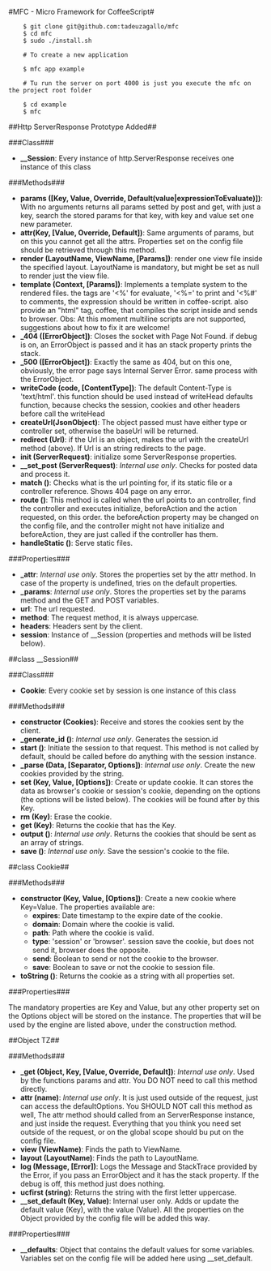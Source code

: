 #MFC - Micro Framework for CoffeeScript#

		$ git clone git@github.com:tadeuzagallo/mfc
		$ cd mfc
		$ sudo ./install.sh

		# To create a new application
		
	  	$ mfc app example

		# Tu run the server on port 4000 is just you execute the mfc on the project root folder
		
	  	$ cd example
		$ mfc

##Http ServerResponse Prototype Added##

###Class###

- **\_\_Session**: Every instance of http.ServerResponse receives one instance of this class

###Methods###

- **params ([Key, Value, Override, Default(value|expressionToEvaluate)])**: With no arguments returns all params setted by post and get, with just a key, search the stored params for that key, with key and value set one new parameter.
- **attr(Key, [Value, Override, Default])**: Same arguments of params, but on this you cannot get all the attrs. Properties set on the config file should be retrieved through this method.
- **render (LayoutName, ViewName, [Params])**: render one view file inside the specified layout. LayoutName is mandatory, but might be set as null to render just the view file.
- **template (Context, [Params])**: Implements a template system to the rendered files. the tags are '<%' for evaluate, '<%=' to print and '<%#' to comments, the expression should be written in coffee-script. also provide an "html" tag, coffee, that compiles the script inside and sends to browser. 
	Obs: At this moment multiline scripts are not supported, suggestions about how to fix it are welcome!
- **_404 ([ErrorObject])**: Closes the socket with Page Not Found. if debug is on, an ErrorObject is passed and it has an stack property prints the stack.
- **_500 ([ErrorObject])**: Exactly the same as 404, but on this one, obviously, the error page says Internal Server Error. same process with the ErrorObject.
- **writeCode (code, [ContentType])**: The default Content-Type is 'text/html'. this function should be used instead of writeHead defaults function, because checks the session, cookies and other headers before call the writeHead
- **createUrl(JsonObject)**: The object passed must have either type or controller set, otherwise the baseUrl will be returned.
- **redirect (Url)**: if the Url is an object, makes the url with the createUrl method (above). If Url is an string redirects to the page.
- **init (ServerRequest)**: initialize some ServerResponse properties.
- **__set_post (ServerRequest)**: *Internal use only*. Checks for posted data and process it.
- **match ()**: Checks what is the url pointing for, if its static file or a controller reference. Shows 404 page on any error.
- **route ()**: This method is called when the url points to an controller, find the controller and executes initialize, beforeAction and the action requested, on this order. the beforeAction property may be changed on the config file, and the controller might not have initialize and beforeAction,
they are just called if the controller has them.
- **handleStatic ()**: Serve static files.

###Properties###

- **_attr**: *Internal use only*. Stores the properties set by the attr method. In case of the property is undefined, tries on the default properties.
- **_params**: *Internal use only*. Stores the properties set by the params method and the GET and POST variables.
- **url**: The url requested.
- **method**: The request method, it is always uppercase.
- **headers**: Headers sent by the client.
- **session**: Instance of __Session (properties and methods will be listed below).

##class __Session##

###Class###

- **Cookie**: Every cookie set by session is one instance of this class

###Methods###

- **constructor (Cookies)**: Receive and stores the cookies sent by the client.
- **_generate_id ()**: *Internal use only*. Generates the session.id
- **start ()**: Initiate the session to that request. This method is not called by default, should be called before do anything with the session instance.
- **_parse (Data, [Separator, Options])**: *Internal use only*. Create the new cookies provided by the string.
- **set (Key, Value, [Options])**: Create or update cookie. It can stores the data as browser's cookie or session's cookie, depending on the options (the options will be listed below). The cookies will be found after by this Key.
- **rm (Key)**: Erase the cookie.
- **get (Key)**: Returns the cookie that has the Key.
- **output ()**: *Internal use only*. Returns the cookies that should be sent as an array of strings.
- **save ()**: *Internal use only*. Save the session's cookie to the file.

##class Cookie##

###Methods###

- **constructor (Key, Value, [Options])**: Create a new cookie where Key=Value. The properties available are:
	- **expires**: Date timestamp to the expire date of the cookie.
	- **domain**: Domain where the cookie is valid.
	- **path**: Path where the cookie is valid.
	- **type**: 'session' or 'browser'. session save the cookie, but does not send it, browser does the opposite.
	- **send**: Boolean to send or not the cookie to the browser.
	- **save**: Boolean to save or not the cookie to session file.
- **toString ()**: Returns the cookie as a string with all properties set.

###Properties###

The mandatory properties are Key and Value, but any other property set on the Options object will be stored on the instance. The properties that will be used by the engine are listed above, under the construction method.

##Object TZ##

###Methods###

- **_get (Object, Key, [Value, Override, Default])**: *Internal use only*. Used by the functions params and attr. You DO NOT need to call this method directly.
- **attr (name)**: *Internal use only*. It is just used outside of the request, just can access the defaultOptions. You SHOULD NOT call this method as well, The attr method should called from an ServerResponse instance, and just inside the request. Everything that you think you need set outside of the request, or on the global scope should bu put on the config file.
- **view (ViewName)**: Finds the path to ViewName.
- **layout (LayoutName)**: Finds the path to LayoutName.
- **log (Message, [Error])**: Logs the Message and StackTrace provided by the Error, if you pass an ErrorObject and it has the stack property. If the debug is off, this method just does nothing.
- **ucfirst (string)**: Returns the string with the first letter uppercase.
- **\_\_set_default (Key, Value)**: Internal user only. Adds or update the default value (Key), with the value (Value). All the properties on the Object provided by the config file will be added this way.

###Properties###

- **\_\_defaults**: Object that contains the default values for some variables. Variables set on the config file will be added here using __set_default.